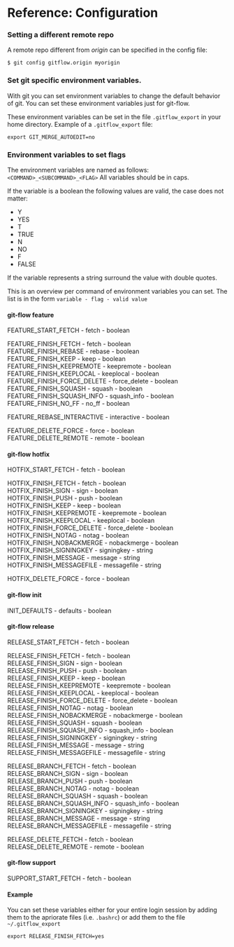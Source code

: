 # Reference: Configuration

### Setting a different remote repo
A remote repo different from _origin_ can be specified in the config file:

`$ git config gitflow.origin myorigin`

### Set git specific environment variables.
With git you can set environment variables to change the default behavior of 
git. You can set these environment variables just for git-flow.

These environment variables can be set in the file `.gitflow_export` in your 
home directory. 
Example of a `.gitflow_export` file:

    export GIT_MERGE_AUTOEDIT=no

### Environment variables to set flags
The environment variables are named as follows:
`<COMMAND>_<SUBCOMMAND>_<FLAG>`
All variables should be in caps.

If the variable is a boolean the following values are valid, the case does not matter:
* Y
* YES
* T
* TRUE
* N
* NO
* F
* FALSE

If the variable represents a string surround the value with double quotes.

This is an overview per command of environment variables you can set. The list 
is in the form `variable - flag - valid value`

#### git-flow feature
FEATURE_START_FETCH - fetch - boolean

FEATURE_FINISH_FETCH - fetch - boolean  
FEATURE_FINISH_REBASE - rebase - boolean  
FEATURE_FINISH_KEEP - keep - boolean  
FEATURE_FINISH_KEEPREMOTE - keepremote - boolean  
FEATURE_FINISH_KEEPLOCAL - keeplocal - boolean  
FEATURE_FINISH_FORCE_DELETE - force_delete - boolean  
FEATURE_FINISH_SQUASH - squash - boolean  
FEATURE_FINISH_SQUASH_INFO - squash_info - boolean  
FEATURE_FINISH_NO_FF - no_ff - boolean  

FEATURE_REBASE_INTERACTIVE - interactive - boolean  

FEATURE_DELETE_FORCE - force - boolean  
FEATURE_DELETE_REMOTE - remote - boolean  

#### git-flow hotfix
HOTFIX_START_FETCH - fetch - boolean  

HOTFIX_FINISH_FETCH - fetch - boolean  
HOTFIX_FINISH_SIGN - sign - boolean  
HOTFIX_FINISH_PUSH - push - boolean  
HOTFIX_FINISH_KEEP - keep - boolean  
HOTFIX_FINISH_KEEPREMOTE - keepremote - boolean  
HOTFIX_FINISH_KEEPLOCAL - keeplocal - boolean  
HOTFIX_FINISH_FORCE_DELETE - force_delete - boolean  
HOTFIX_FINISH_NOTAG - notag - boolean  
HOTFIX_FINISH_NOBACKMERGE - nobackmerge - boolean  
HOTFIX_FINISH_SIGNINGKEY - signingkey - string  
HOTFIX_FINISH_MESSAGE - message - string  
HOTFIX_FINISH_MESSAGEFILE - messagefile - string  

HOTFIX_DELETE_FORCE - force - boolean  

#### git-flow init
INIT_DEFAULTS - defaults - boolean  

#### git-flow release
RELEASE_START_FETCH - fetch - boolean  

RELEASE_FINISH_FETCH - fetch - boolean  
RELEASE_FINISH_SIGN - sign - boolean  
RELEASE_FINISH_PUSH - push - boolean  
RELEASE_FINISH_KEEP - keep - boolean  
RELEASE_FINISH_KEEPREMOTE - keepremote - boolean  
RELEASE_FINISH_KEEPLOCAL - keeplocal - boolean  
RELEASE_FINISH_FORCE_DELETE - force_delete - boolean  
RELEASE_FINISH_NOTAG - notag - boolean  
RELEASE_FINISH_NOBACKMERGE - nobackmerge - boolean  
RELEASE_FINISH_SQUASH - squash - boolean  
RELEASE_FINISH_SQUASH_INFO - squash_info - boolean  
RELEASE_FINISH_SIGNINGKEY - signingkey - string  
RELEASE_FINISH_MESSAGE - message - string  
RELEASE_FINISH_MESSAGEFILE - messagefile - string  

RELEASE_BRANCH_FETCH - fetch - boolean  
RELEASE_BRANCH_SIGN - sign - boolean  
RELEASE_BRANCH_PUSH - push - boolean  
RELEASE_BRANCH_NOTAG - notag - boolean  
RELEASE_BRANCH_SQUASH - squash - boolean  
RELEASE_BRANCH_SQUASH_INFO - squash_info - boolean  
RELEASE_BRANCH_SIGNINGKEY - signingkey - string  
RELEASE_BRANCH_MESSAGE - message - string  
RELEASE_BRANCH_MESSAGEFILE - messagefile - string  

RELEASE_DELETE_FETCH - fetch - boolean  
RELEASE_DELETE_REMOTE - remote - boolean  

#### git-flow support
SUPPORT_START_FETCH - fetch - boolean  

#### Example
You can set these variables either for your entire login session by adding them 
to the apriorate files (i.e. `.bashrc`) or add them to the file 
`~/.gitflow_export`  

    export RELEASE_FINISH_FETCH=yes